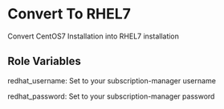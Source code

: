 Convert To RHEL7
=========

Convert CentOS7 Installation into RHEL7 installation

Role Variables
--------------

redhat_username: Set to your subscription-manager username  

redhat_password: Set to your subscription-manager password
